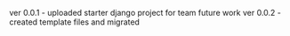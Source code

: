ver 0.0.1 - uploaded starter django project for team future work 
ver 0.0.2 - created template files and migrated
